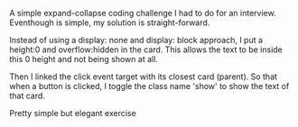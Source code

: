 A simple expand-collapse coding challenge I had to do for an interview.
Eventhough is simple, my solution is straight-forward. 

Instead of using a display: none and display: block approach, I put a height:0 and overflow:hidden in the card. This allows the text to be inside this 0 height and not being shown at all.

Then I linked the click event target with its closest card (parent). So that when a button is clicked, I toggle the class name 'show' to show the text of that card.

Pretty simple but elegant exercise
